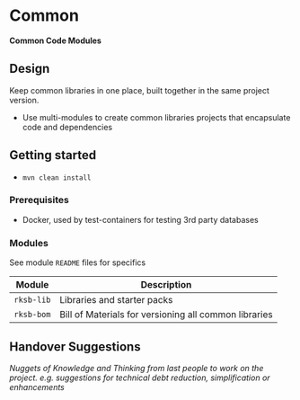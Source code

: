 # Common

**Common Code Modules**

## Design

Keep common libraries in one place, built together in the same project version.

* Use multi-modules to create common libraries projects that encapsulate code and dependencies

## Getting started

* `mvn clean install` 

### Prerequisites

* Docker, used by test-containers for testing 3rd party databases

### Modules

See module `README` files for specifics

Module        | Description
------------- | ------------- 
`rksb-lib`    | Libraries and starter packs
`rksb-bom`    | Bill of Materials for versioning all common libraries


## Handover Suggestions

_Nuggets of Knowledge and Thinking from last people to work on the project._
_e.g. suggestions for technical debt reduction, simplification or enhancements_



